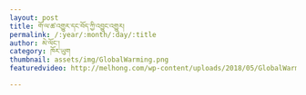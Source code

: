 ```yaml
---
layout: post
title: གོ་ལ་ཚ་འགྱུར་དང་བོད་ཀྱི་འབྱུང་འགྱུར།
permalink: /:year/:month/:day/:title
author: མེ་ལོང་།
category: ཁོར་ཡུག
thumbnail: assets/img/GlobalWarming.png
featuredvideo: http://melhong.com/wp-content/uploads/2018/05/GlobalWarming.mp4

---
```

